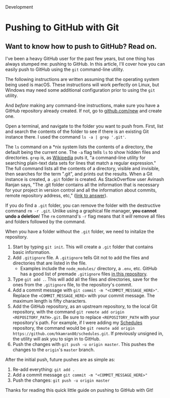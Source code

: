 <!--Kicker-->Development
# <!--Title-->Pushing to GitHub with Git
## <!--Subtitle-->Want to know how to push to GitHub? Read on.

I've been a heavy GitHub user for the past few years, but one thing has always stumped me: pushing to GitHub. In this article, I'll cover how you can easily push to GitHub using the `git` command-line utility.

The following instructions are written assuming that the operating system being used is macOS. These instructions will work perfectly on Linux, but Windows may need some additional configuration prior to using the `git` utility.

And *before* making any command-line instructions, make sure you have a GitHub repository already created. If not, go to [github.com/new](https://github.com/new) and create one.

Open a terminal, and navigate to the folder you want to push from. First, list and search the contents of the folder to see if there is an existing Git instance there. I used the command `ls -a | grep '.git'`.

The `ls` command on a \*nix system lists the contents of a directory, the default being the current one. The `-a` flag tells `ls` to show hidden files and directories. `grep` is, as [Wikipedia](https://en.wikipedia.org/wiki/Grep) puts it, "a command-line utility for searching plain-text data sets for lines that match a regular expression." The full command lists all the contents of a directory, visible and invisible, then searches for the term ".git", and prints out the results. When a Git instance is created, a `.git` folder is created. As StackOverflow user Avinash Ranjan says, "The .git folder contains all the information that is necessary for your project in version control and all the information about commits, remote repository address, etc," ([link to answer](https://stackoverflow.com/a/29220296/7313822)).

If you do find a `.git` folder, you can remove the folder with the destructive command `rm -r .git`. Unlike using a graphical file manager, **you cannot undo a deletion**! The `rm` command's `-r` flag means that it *will* remove all files and folders followed by the command.

When you have a folder without the `.git` folder, we need to initalize the repository.
  1. Start by typing `git init`. This will create a `.git` folder that contains basic information.
  2. Add `.gitignore` file. A `.gitignore` tells Git not to add the files and directories that are listed in the file.
      * Examples include the `node_modules/` directory, a `.env`, etc. GitHub has a good list of premade `.gitignore` files [in this repository](https://github.com/github/gitignore).
  3. Type `git add .`. This will add all the files and directories, save for the ones from the `.gitignore` file, to the repository's commit.
  4. Add a commit message with `git commit -m "<COMMIT_MESSAGE_HERE>"`. Replace the `<COMMIT_MESSAGE_HERE>` with your commit message. The maximum length is fifty characters.
  5. Add the GitHub repository, as an upstream repository, to the local Git repository, with the command `git remote add origin <REPOSITORY_PATH>.git`. Be sure to replace `<REPOSITORY_PATH` with your repository's path. For example, if I were adding my [Schedules](https://github.com/hkamran80/schedules) repository, the command would be `git remote add origin https://github.com/hkamran80/schedules.git`. If previously unsigned in, the utility will ask you to sign in to GitHub.
  6. Push the changes with `git push -u origin master`. This pushes the changes to the `origin`'s `master` branch.
  
After the initial push, future pushes are as simple as:
  1. Re-add everything: `git add .`
  2. Add a commit message `git commit -m "<COMMIT_MESSAGE_HERE>"`
  3. Push the changes: `git push -u origin master`
  
Thanks for reading this quick little guide on pushing to GitHub with Git!
